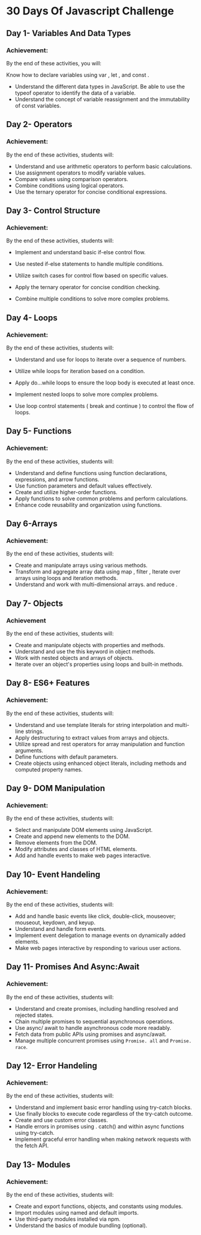 # 30 Days Of Javascript Challenge

## Day 1- Variables And Data Types

### Achievement:

By the end of these activities, you will:

Know how to declare variables using var , let , and const .

- Understand the different data types in JavaScript.
  Be able to use the typeof operator to identify the data of a variable.
- Understand the concept of variable reassignment and the immutability of const variables.

## Day 2- Operators

### Achievement:

By the end of these activities, students will:

- Understand and use arithmetic operators to perform basic calculations.
- Use assignment operators to modify variable values.
- Compare values using comparison operators.
- Combine conditions using logical operators.
- Use the ternary operator for concise conditional expressions.

## Day 3- Control Structure

### Achievement:

By the end of these activities, students will:

- Implement and understand basic if-else control flow.

- Use nested if-else statements to handle multiple conditions.
- Utilize switch cases for control flow based on specific values.
- Apply the ternary operator for concise condition checking.
- Combine multiple conditions to solve more complex problems.

## Day 4- Loops

### Achievement:

By the end of these activities, students will:

- Understand and use for loops to iterate over a sequence of numbers.

- Utilize while loops for iteration based on a condition.
- Apply do...while loops to ensure the loop body is executed at least once.
- Implement nested loops to solve more complex problems.
- Use loop control statements ( break and continue ) to control the flow of loops.

## Day 5- Functions

### Achievement:

By the end of these activities, students will:

- Understand and define functions using function declarations, expressions, and arrow functions.
- Use function parameters and default values effectively.
- Create and utilize higher-order functions.
- Apply functions to solve common problems and perform calculations.
- Enhance code reusability and organization using functions.

## Day 6-Arrays

### Achievement:

By the end of these activities, students will:

- Create and manipulate arrays using various methods.
- Transform and aggregate array data using map , filter ,
  Iterate over arrays using loops and iteration methods.
- Understand and work with multi-dimensional arrays.
  and reduce .

## Day 7- Objects

### Achievement

By the end of these activities, students will:

- Create and manipulate objects with properties and methods.
- Understand and use the this keyword in object methods.
- Work with nested objects and arrays of objects.
- Iterate over an object's properties using loops and built-in methods.

## Day 8- ES6+ Features

### Achievement:

By the end of these activities, students will:

- Understand and use template literals for string interpolation and multi-line strings.
- Apply destructuring to extract values from arrays and objects.
- Utilize spread and rest operators for array manipulation and function arguments.
- Define functions with default parameters.
- Create objects using enhanced object literals, including methods and computed property names.

## Day 9- DOM Manipulation

### Achievement:

By the end of these activities, students will:

- Select and manipulate DOM elements using JavaScript.
- Create and append new elements to the DOM.
- Remove elements from the DOM.
- Modify attributes and classes of HTML elements.
- Add and handle events to make web pages interactive.

## Day 10- Event Handeling

### Achievement:

By the end of these activities, students will:

- Add and handle basic events like click, double-click, mouseover; mouseout, keydown, and keyup.
- Understand and handle form events.
- Implement event delegation to manage events on dynamically added elements.
- Make web pages interactive by responding to various user actions.

## Day 11- Promises And Async:Await

### Achievement:

By the end of these activities, students will:

- Understand and create promises, including handling resolved and rejected states.
- Chain multiple promises to sequential asynchronous operations.
- Use async/ await to handle asynchronous code more readably.
- Fetch data from public APIs using promises and async/await.
- Manage multiple concurrent promises using `Promise. all` and `Promise. race`.

## Day 12- Error Handeling

### Achievement:

By the end of these activities, students will:

- Understand and implement basic error handling using try-catch blocks.
- Use finally blocks to execute code regardless of the try-catch outcome.
- Create and use custom error classes.
- Handle errors in promises using . catch() and within async functions using try-catch.
- Implement graceful error handling when making network requests with the fetch API.

## Day 13- Modules

### Achievement:

By the end of these activities, students will:

- Create and export functions, objects, and constants using modules.
- Import modules using named and default imports.
- Use third-party modules installed via npm.
- Understand the basics of module bundling (optional).